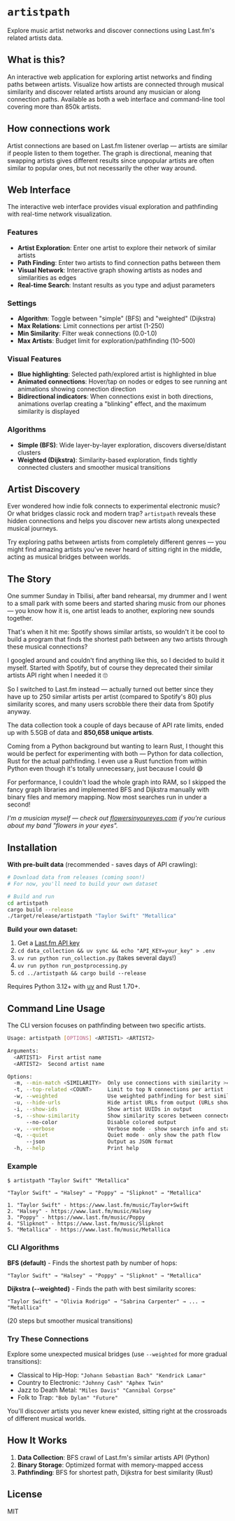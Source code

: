 # `artistpath`

Explore music artist networks and discover connections using Last.fm's related artists data.

## What is this?

An interactive web application for exploring artist networks and finding paths between artists. Visualize how artists are connected through musical similarity and discover related artists around any musician or along connection paths. Available as both a web interface and command-line tool covering more than 850k artists.

## How connections work

Artist connections are based on Last.fm listener overlap — artists are similar if people listen to them together. The graph is directional, meaning that swapping artists gives different results since unpopular artists are often similar to popular ones, but not necessarily the other way around.

## Web Interface

The interactive web interface provides visual exploration and pathfinding with real-time network visualization.

### Features
- **Artist Exploration**: Enter one artist to explore their network of similar artists
- **Path Finding**: Enter two artists to find connection paths between them
- **Visual Network**: Interactive graph showing artists as nodes and similarities as edges
- **Real-time Search**: Instant results as you type and adjust parameters

### Settings
- **Algorithm**: Toggle between "simple" (BFS) and "weighted" (Dijkstra)
- **Max Relations**: Limit connections per artist (1-250)  
- **Min Similarity**: Filter weak connections (0.0-1.0)
- **Max Artists**: Budget limit for exploration/pathfinding (10-500)

### Visual Features
- **Blue highlighting**: Selected path/explored artist is highlighted in blue
- **Animated connections**: Hover/tap on nodes or edges to see running ant animations showing connection direction
- **Bidirectional indicators**: When connections exist in both directions, animations overlap creating a "blinking" effect, and the maximum similarity is displayed

### Algorithms
- **Simple (BFS)**: Wide layer-by-layer exploration, discovers diverse/distant clusters
- **Weighted (Dijkstra)**: Similarity-based exploration, finds tightly connected clusters and smoother musical transitions

## Artist Discovery

Ever wondered how indie folk connects to experimental electronic music? Or what bridges classic rock and modern trap? `artistpath` reveals these hidden connections and helps you discover new artists along unexpected musical journeys.

Try exploring paths between artists from completely different genres — you might find amazing artists you've never heard of sitting right in the middle, acting as musical bridges between worlds.

## The Story

One summer Sunday in Tbilisi, after band rehearsal, my drummer and I went to a small park with some beers and started sharing music from our phones — you know how it is, one artist leads to another, exploring new sounds together.

That's when it hit me: Spotify shows similar artists, so wouldn't it be cool to build a program that finds the shortest path between any two artists through these musical connections?

I googled around and couldn't find anything like this, so I decided to build it myself. Started with Spotify, but of course they deprecated their similar artists API right when I needed it 🙄

So I switched to Last.fm instead — actually turned out better since they have up to 250 similar artists per artist (compared to Spotify's 80) plus similarity scores, and many users scrobble there their data from Spotify anyway.

The data collection took a couple of days because of API rate limits, ended up with 5.5GB of data and **850,658 unique artists**.

Coming from a Python background but wanting to learn Rust, I thought this would be perfect for experimenting with both — Python for data collection, Rust for the actual pathfinding. I even use a Rust function from within Python even though it's totally unnecessary, just because I could 😄

For performance, I couldn't load the whole graph into RAM, so I skipped the fancy graph libraries and implemented BFS and Dijkstra manually with binary files and memory mapping. Now most searches run in under a second!

*I'm a musician myself — check out [flowersinyoureyes.com](https://flowersinyoureyes.com) if you're curious about my band "flowers in your eyes".*

## Installation

**With pre-built data** (recommended - saves days of API crawling):
```bash
# Download data from releases (coming soon!)
# For now, you'll need to build your own dataset

# Build and run
cd artistpath
cargo build --release
./target/release/artistpath "Taylor Swift" "Metallica"
```

**Build your own dataset:**
1. Get a [Last.fm API key](https://www.last.fm/api/account/create)
2. `cd data_collection && uv sync && echo "API_KEY=your_key" > .env`
3. `uv run python run_collection.py` (takes several days!)
4. `uv run python run_postprocessing.py`
5. `cd ../artistpath && cargo build --release`

Requires Python 3.12+ with [uv](https://github.com/astral-sh/uv) and Rust 1.70+.

## Command Line Usage

The CLI version focuses on pathfinding between two specific artists.

```bash
Usage: artistpath [OPTIONS] <ARTIST1> <ARTIST2>

Arguments:
  <ARTIST1>  First artist name
  <ARTIST2>  Second artist name

Options:
  -m, --min-match <SIMILARITY>  Only use connections with similarity >= threshold (0.0-1.0) [default: 0.0]
  -t, --top-related <COUNT>     Limit to top N connections per artist [default: 80]
  -w, --weighted                Use weighted pathfinding for best similarity (default: shortest path)
  -u, --hide-urls               Hide artist URLs from output (URLs shown by default)
  -i, --show-ids                Show artist UUIDs in output
  -s, --show-similarity         Show similarity scores between connected artists
      --no-color                Disable colored output
  -v, --verbose                 Verbose mode - show search info and statistics
  -q, --quiet                   Quiet mode - only show the path flow
      --json                    Output as JSON format
  -h, --help                    Print help
```

### Example

```
$ artistpath "Taylor Swift" "Metallica"

"Taylor Swift" → "Halsey" → "Poppy" → "Slipknot" → "Metallica"

1. "Taylor Swift" - https://www.last.fm/music/Taylor+Swift
2. "Halsey" - https://www.last.fm/music/Halsey
3. "Poppy" - https://www.last.fm/music/Poppy
4. "Slipknot" - https://www.last.fm/music/Slipknot
5. "Metallica" - https://www.last.fm/music/Metallica
```

### CLI Algorithms

**BFS (default)** - Finds the shortest path by number of hops:
```
"Taylor Swift" → "Halsey" → "Poppy" → "Slipknot" → "Metallica"
```

**Dijkstra (--weighted)** - Finds the path with best similarity scores:
```
"Taylor Swift" → "Olivia Rodrigo" → "Sabrina Carpenter" → ... → "Metallica"
```
(20 steps but smoother musical transitions)

### Try These Connections

Explore some unexpected musical bridges (use `--weighted` for more gradual transitions):
- Classical to Hip-Hop: `"Johann Sebastian Bach" "Kendrick Lamar"`
- Country to Electronic: `"Johnny Cash" "Aphex Twin"`
- Jazz to Death Metal: `"Miles Davis" "Cannibal Corpse"`
- Folk to Trap: `"Bob Dylan" "Future"`

You'll discover artists you never knew existed, sitting right at the crossroads of different musical worlds.

## How It Works

1. **Data Collection**: BFS crawl of Last.fm's similar artists API (Python)
2. **Binary Storage**: Optimized format with memory-mapped access
3. **Pathfinding**: BFS for shortest path, Dijkstra for best similarity (Rust)

## License

MIT